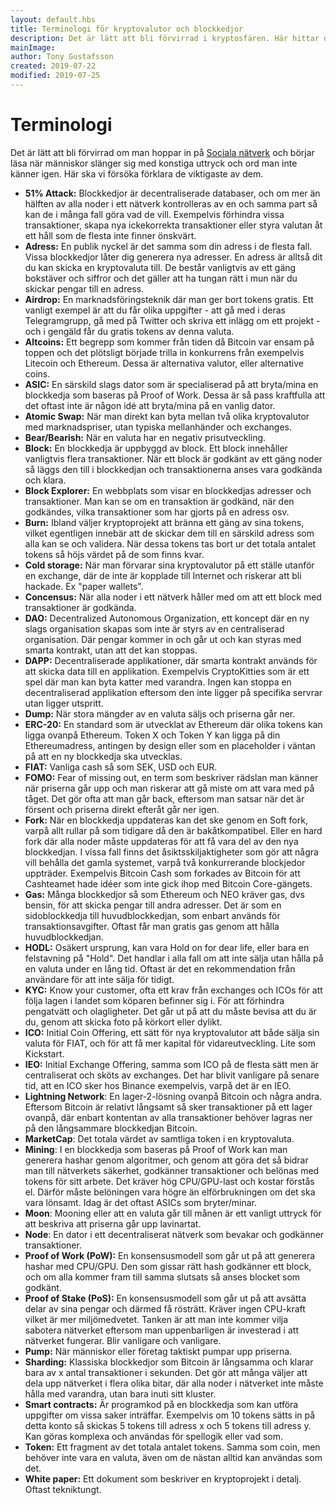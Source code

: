 ```yaml
---
layout: default.hbs
title: Terminologi för kryptovalutor och blockkedjor
description: Det är lätt att bli förvirrad i kryptosfären. Här hittar du en lista med vanliga begrepp och deras betydelse.
mainImage:
author: Tony Gustafsson
created: 2019-07-22
modified: 2019-07-25
---
```


# Terminologi

Det är lätt att bli förvirrad om man hoppar in på [Sociala nätverk](/sociala-natverk.html) och börjar läsa när människor slänger sig med konstiga uttryck och ord man inte känner igen. Här ska vi försöka förklara de viktigaste av dem.

-   **51% Attack:** Blockkedjor är decentraliserade databaser, och om mer än hälften av alla noder i ett nätverk kontrolleras av en och samma part så kan de i många fall göra vad de vill. Exempelvis förhindra vissa transaktioner, skapa nya ickekorrekta transaktioner eller styra valutan åt ett håll som de flesta inte finner önskvärt.
-   **Adress:** En publik nyckel är det samma som din adress i de flesta fall. Vissa blockkedjor låter dig generera nya adresser. En adress är alltså dit du kan skicka en kryptovaluta till. De består vanligtvis av ett gäng bokstäver och siffror och det gäller att ha tungan rätt i mun när du skickar pengar till en adress.
-   **Airdrop:** En marknadsföringsteknik där man ger bort tokens gratis. Ett vanligt exempel är att du får olika uppgifter - att gå med i deras Telegramgrupp, gå med på Twitter och skriva ett inlägg om ett projekt - och i gengäld får du gratis tokens av denna valuta.
-   **Altcoins:** Ett begrepp som kommer från tiden då Bitcoin var ensam på toppen och det plötsligt började trilla in konkurrens från exempelvis Litecoin och Ethereum. Dessa är alternativa valutor, eller alternative coins.
-   **ASIC:** En särskild slags dator som är specialiserad på att bryta/mina en blockkedja som baseras på Proof of Work. Dessa är så pass kraftfulla att det oftast inte är någon idé att bryta/mina på en vanlig dator.
-   **Atomic Swap:** När man direkt kan byta mellan två olika kryptovalutor med marknadspriser, utan typiska mellanhänder och exchanges.
-   **Bear/Bearish:** När en valuta har en negativ prisutveckling.
-   **Block:** En blockkedja är uppbyggd av block. Ett block innehåller vanligtvis flera transaktioner. När ett block är godkänt av ett gäng noder så läggs den till i blockkedjan och transaktionerna anses vara godkända och klara.
-   **Block Explorer:** En webbplats som visar en blockkedjas adresser och transaktioner. Man kan se om en transaktion är godkänd, när den godkändes, vilka transaktioner som har gjorts på en adress osv.
-   **Burn:** Ibland väljer kryptoprojekt att bränna ett gäng av sina tokens, vilket egentligen innebär att de skickar dem till en särskild adress som alla kan se och validera. När dessa tokens tas bort ur det totala antalet tokens så höjs värdet på de som finns kvar.
-   **Cold storage:** När man förvarar sina kryptovalutor på ett ställe utanför en exchange, där de inte är kopplade till Internet och riskerar att bli hackade. Ex "paper wallets".
-   **Concensus:** När alla noder i ett nätverk håller med om att ett block med transaktioner är godkända.
-   **DAO:** Decentralized Autonomous Organization, ett koncept där en ny slags organisation skapas som inte är styrs av en centraliserad organisation. Där pengar kommer in och går ut och kan styras med smarta kontrakt, utan att det kan stoppas.
-   **DAPP:** Decentraliserade applikationer, där smarta kontrakt används för att skicka data till en applikation. Exempelvis CryptoKitties som är ett spel där man kan byta katter med varandra. Ingen kan stoppa en decentraliserad applikation eftersom den inte ligger på specifika servrar utan ligger utspritt.
-   **Dump:** När stora mängder av en valuta säljs och priserna går ner.
-   **ERC-20:** En standard som är utvecklat av Ethereum där olika tokens kan ligga ovanpå Ethereum. Token X och Token Y kan ligga på din Ethereumadress, antingen by design eller som en placeholder i väntan på att en ny blockkedja ska utvecklas.
-   **FIAT:** Vanliga cash så som SEK, USD och EUR.
-   **FOMO:** Fear of missing out, en term som beskriver rädslan man känner när priserna går upp och man riskerar att gå miste om att vara med på tåget. Det gör ofta att man går back, eftersom man satsar när det är försent och priserna direkt efteråt går ner igen.
-   **Fork:** När en blockkedja uppdateras kan det ske genom en Soft fork, varpå allt rullar på som tidigare då den är bakåtkompatibel. Eller en hard fork där alla noder måste uppdateras för att få vara del av den nya blockkedjan. I vissa fall finns det åsiktsskiljaktigheter som gör att några vill behålla det gamla systemet, varpå två konkurrerande blockjedor uppträder. Exempelvis Bitcoin Cash som forkades av Bitcoin för att Cashteamet hade idéer som inte gick ihop med Bitcoin Core-gängets.
-   **Gas:** Många blockkedjor så som Ethereum och NEO kräver gas, dvs bensin, för att skicka pengar till andra adresser. Det är som en sidoblockkedja till huvudblockkedjan, som enbart används för transaktionsavgifter. Oftast får man gratis gas genom att hålla huvudblockkedjan.
-   **HODL:** Osäkert ursprung, kan vara Hold on for dear life, eller bara en felstavning på "Hold". Det handlar i alla fall om att inte sälja utan hålla på en valuta under en lång tid. Oftast är det en rekommendation från användare för att inte sälja för tidigt.
-   **KYC:** Know your customer, ofta ett krav från exchanges och ICOs för att följa lagen i landet som köparen befinner sig i. För att förhindra pengatvätt och olagligheter. Det går ut på att du måste bevisa att du är du, genom att skicka foto på körkort eller dylikt.
-   **ICO:** Initial Coin Offering, ett sätt för nya kryptovalutor att både sälja sin valuta för FIAT, och för att få mer kapital för vidareutveckling. Lite som Kickstart.
-   **IEO:** Initial Exchange Offering, samma som ICO på de flesta sätt men är centraliserat och sköts av exchanges. Det har blivit vanligare på senare tid, att en ICO sker hos Binance exempelvis, varpå det är en IEO.
-   **Lightning Network**: En lager-2-lösning ovanpå Bitcoin och några andra. Eftersom Bitcoin är relativt långsamt så sker transaktioner på ett lager ovanpå, där enbart kontentan av alla transaktioner behöver lagras ner på den långsammare blockkedjan Bitcoin.
-   **MarketCap**: Det totala värdet av samtliga token i en kryptovaluta.
-   **Mining**: I en blockkedja som baseras på Proof of Work kan man generera hashar genom algoritmer, och genom att göra det så bidrar man till nätverkets säkerhet, godkänner transaktioner och belönas med tokens för sitt arbete. Det kräver hög CPU/GPU-last och kostar förstås el. Därför måste belöningen vara högre än elförbrukningen om det ska vara lönsamt. Idag är det oftast ASICs som bryter/minar.
-   **Moon**: Mooning eller att en valuta går till månen är ett vanligt uttryck för att beskriva att priserna går upp lavinartat.
-   **Node**: En dator i ett decentraliserat nätverk som bevakar och godkänner transaktioner.
-   **Proof of Work (PoW):** En konsensusmodell som går ut på att generera hashar med CPU/GPU. Den som gissar rätt hash godkänner ett block, och om alla kommer fram till samma slutsats så anses blocket som godkänt.
-   **Proof of Stake (PoS):** En konsensusmodell som går ut på att avsätta delar av sina pengar och därmed få rösträtt. Kräver ingen CPU-kraft vilket är mer miljömedvetet. Tanken är att man inte kommer vilja sabotera nätverket eftersom man uppenbarligen är investerad i att nätverket fungerar. Blir vanligare och vanligare.
-   **Pump:** När människor eller företag taktiskt pumpar upp priserna.
-   **Sharding:** Klassiska blockkedjor som Bitcoin är långsamma och klarar bara av x antal transaktioner i sekunden. Det gör att många väljer att dela upp nätverket i flera olika bitar, där alla noder i nätverket inte måste hålla med varandra, utan bara inuti sitt kluster.
-   **Smart contracts:** Är programkod på en blockkedja som kan utföra uppgifter om vissa saker inträffar. Exempelvis om 10 tokens sätts in på detta konto så skickas 5 tokens till adress x och 5 tokens till adress y. Kan göras komplexa och användas för spellogik eller vad som.
-   **Token:** Ett fragment av det totala antalet tokens. Samma som coin, men behöver inte vara en valuta, även om de nästan alltid kan användas som det.
-   **White paper:** Ett dokument som beskriver en kryptoprojekt i detalj. Oftast tekniktungt.
